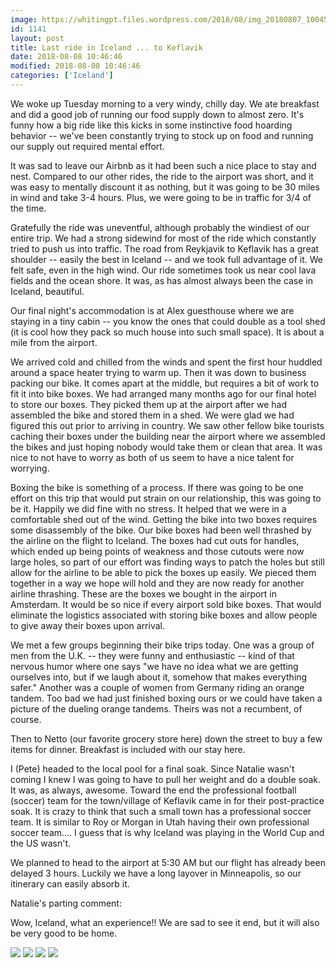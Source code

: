 ```yaml
---
image: https://whitingpt.files.wordpress.com/2018/08/img_20180807_1004525118487548414873498.jpg
id: 1141
layout: post
title: Last ride in Iceland ... to Keflavik
date: 2018-08-08 10:46:46
modified: 2018-08-08 10:46:46
categories: ['Iceland']
---
```


We woke up Tuesday morning to a very windy, chilly day. We ate breakfast and did a good job of running our food supply down to almost zero. It's funny how a big ride like this kicks in some instinctive food hoarding behavior -- we've been constantly trying to stock up on food and running our supply out required mental effort.

It was sad to leave our Airbnb as it had been such a nice place to stay and nest. Compared to our other rides, the ride to the airport was short, and it was easy to mentally discount it as nothing, but it was going to be 30 miles in wind and take 3-4 hours. Plus, we were going to be in traffic for 3/4 of the time.

Gratefully the ride was uneventful, although probably the windiest of our entire trip. We had a strong sidewind for most of the ride which constantly tried to push us into traffic. The road from Reykjavik to Keflavik has a great shoulder -- easily the best in Iceland -- and we took full advantage of it. We felt safe, even in the high wind. Our ride sometimes took us near cool lava fields and the ocean shore. It was, as has almost always been the case in Iceland, beautiful.

Our final night's accommodation is at Alex guesthouse where we are staying in a tiny cabin -- you know the ones that could double as a tool shed (it is cool how they pack so much house into such small space). It is about a mile from the airport.

We arrived cold and chilled from the winds and spent the first hour huddled around a space heater trying to warm up. Then it was down to business packing our bike. It comes apart at the middle, but requires a bit of work to fit it into bike boxes. We had arranged many months ago for our final hotel to store our boxes. They picked them up at the airport after we had assembled the bike and stored them in a shed. We were glad we had figured this out prior to arriving in country. We saw other fellow bike tourists caching their boxes under the building near the airport where we assembled the bikes and just hoping nobody would take them or clean that area. It was nice to not have to worry as both of us seem to have a nice talent for worrying.

Boxing the bike is something of a process. If there was going to be one effort on this trip that would put strain on our relationship, this was going to be it. Happily we did fine with no stress. It helped that we were in a comfortable shed out of the wind. Getting the bike into two boxes requires some disassembly of the bike. Our bike boxes had been well thrashed by the airline on the flight to Iceland. The boxes had cut outs for handles, which ended up being points of weakness and those cutouts were now large holes, so part of our effort was finding ways to patch the holes but still allow for the airline to be able to pick the boxes up easily. We pieced them together in a way we hope will hold and they are now ready for another airline thrashing. These are the boxes we bought in the airport in Amsterdam. It would be so nice if every airport sold bike boxes. That would eliminate the logistics associated with storing bike boxes and allow people to give away their boxes upon arrival.

We met a few groups beginning their bike trips today. One was a group of men from the U.K. -- they were funny and enthusiastic -- kind of that nervous humor where one says "we have no idea what we are getting ourselves into, but if we laugh about it, somehow that makes everything safer." Another was a couple of women from Germany riding an orange tandem. Too bad we had just finished boxing ours or we could have taken a picture of the dueling orange tandems. Theirs was not a recumbent, of course.

Then to Netto (our favorite grocery store here) down the street to buy a few items for dinner. Breakfast is included with our stay here.

I (Pete) headed to the local pool for a final soak. Since Natalie wasn't coming I knew I was going to have to pull her weight and do a double soak. It was, as always, awesome. Toward the end the professional football (soccer) team for the town/village of Keflavik came in for their post-practice soak. It is crazy to think that such a small town has a professional soccer team. It is similar to Roy or Morgan in Utah having their own professional soccer team.... I guess that is why Iceland was playing in the World Cup and the US wasn't.

We planned to head to the airport at 5:30 AM but our flight has already been delayed 3 hours. Luckily we have a long layover in Minneapolis, so our itinerary can easily absorb it.

Natalie's parting comment:

Wow, Iceland, what an experience!! We are sad to see it end, but it will also be very good to be home.

![](https://whitingpt.files.wordpress.com/2018/08/img_20180807_0920025853363835966116255.jpg)
![](https://whitingpt.files.wordpress.com/2018/08/img_20180807_0920211435001545782610383.jpg)
![](https://whitingpt.files.wordpress.com/2018/08/img_20180807_1015497463784899573248879.jpg)
![](https://whitingpt.files.wordpress.com/2018/08/img_20180807_1658427462038508101183866.jpg)
